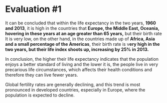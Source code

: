 # Evaluation #1

It can be concluded that within the life expectancy in the two years, **1960 and 2013**, it is high in the countries that **Europe, the Middle East, Oceania, hovering in these years at an age greater than 65 years,** but their birth rate It is very low, on the other hand, in the countries made up of **Africa, Asia and a small percentage of the Americas**, their birth rate is v**ery high in the two years, but their life index shoots up, increasing by 25% in 2013.**

In conclusion, the higher their life expectancy indicates that the population enjoys a better standard of living and the lower it is, the people live in very precarious life circumstances, which affects their health conditions and therefore they can live fewer years.

Global fertility rates are generally declining, and this trend is most pronounced in developed countries, especially in Europe, where the population is expected to decline.
